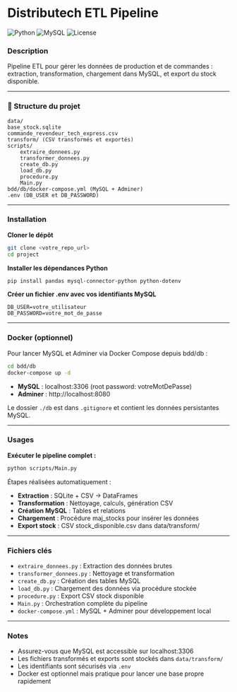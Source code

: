 # Distributech ETL Pipeline

![Python](https://img.shields.io/badge/Python-3.10+-blue)
![MySQL](https://img.shields.io/badge/MySQL-8+-green)
![License](https://img.shields.io/badge/License-MIT-lightgrey)

### Description
Pipeline ETL pour gérer les données de production et de commandes : extraction, transformation, chargement dans MySQL, et export du stock disponible.

---

### 📂 Structure du projet

```
data/
base_stock.sqlite
commande_revendeur_tech_express.csv
transform/ (CSV transformés et exportés)
scripts/
    extraire_donnees.py
    transformer_donnees.py
    create_db.py
    load_db.py
    procedure.py
    Main.py
bdd/db/docker-compose.yml (MySQL + Adminer)
.env (DB_USER et DB_PASSWORD)
```

---

### Installation

**Cloner le dépôt**
```bash
git clone <votre_repo_url>
cd project
```

**Installer les dépendances Python**
```bash
pip install pandas mysql-connector-python python-dotenv
```

**Créer un fichier .env avec vos identifiants MySQL**
```
DB_USER=votre_utilisateur
DB_PASSWORD=votre_mot_de_passe
```

---

### Docker (optionnel)

Pour lancer MySQL et Adminer via Docker Compose depuis bdd/db :
```bash
cd bdd/db
docker-compose up -d
```

- **MySQL** : localhost:3306 (root password: votreMotDePasse)
- **Adminer** : http://localhost:8080

Le dossier `./db` est dans `.gitignore` et contient les données persistantes MySQL.

---

### Usages

**Exécuter le pipeline complet :**
```bash
python scripts/Main.py
```

Étapes réalisées automatiquement :

- **Extraction** : SQLite + CSV → DataFrames
- **Transformation** : Nettoyage, calculs, génération CSV
- **Création MySQL** : Tables et relations
- **Chargement** : Procédure maj_stocks pour insérer les données
- **Export stock** : CSV stock_disponible.csv dans data/transform/

---

### Fichiers clés

- `extraire_donnees.py` : Extraction des données brutes
- `transformer_donnees.py` : Nettoyage et transformation
- `create_db.py` : Création des tables MySQL
- `load_db.py` : Chargement des données via procédure stockée
- `procedure.py` : Export CSV stock disponible
- `Main.py` : Orchestration complète du pipeline
- `docker-compose.yml` : MySQL + Adminer pour développement local

---

### Notes

- Assurez-vous que MySQL est accessible sur localhost:3306
- Les fichiers transformés et exports sont stockés dans `data/transform/`
- Les identifiants sont sécurisés via `.env`
- Docker est optionnel mais pratique pour lancer une base propre rapidement